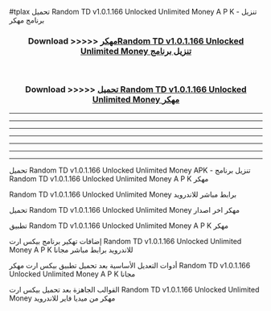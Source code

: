 #tplax تحميل Random TD v1.0.1.166 Unlocked Unlimited Money  A P K - تنزيل برنامج مهكر



<div align="center">
<h3>Download >>>>> <a href="https://runaway1.web.app/?sq=Random TD v1.0.1.166 Unlocked Unlimited Money ">مهكرRandom TD v1.0.1.166 Unlocked Unlimited Money  تنزيل برنامج</a></h3><br>

<h3>Download >>>>> <a href="https://runaway1.web.app/?sq=Random TD v1.0.1.166 Unlocked Unlimited Money ">تحميل Random TD v1.0.1.166 Unlocked Unlimited Money  مهكر</a></h3>
</div>


----------------------------------------------------------

----------------------------------------------------------

----------------------------------------------------------

----------------------------------------------------------

----------------------------------------------------------

----------------------------------------------------------

----------------------------------------------------------

تحميل Random TD v1.0.1.166 Unlocked Unlimited Money  APK - تنزيل برنامج Random TD v1.0.1.166 Unlocked Unlimited Money  A P K مهكر

Random TD v1.0.1.166 Unlocked Unlimited Money  برابط مباشر للاندرويد

تحميل Random TD v1.0.1.166 Unlocked Unlimited Money  مهكر اخر اصدار

تطبيق Random TD v1.0.1.166 Unlocked Unlimited Money  A P K مهكر

إضافات تهكير برنامج بيكس ارت Random TD v1.0.1.166 Unlocked Unlimited Money  A P K للاندرويد برابط مباشر مجانا

أدوات التعديل الأساسية بعد تحميل تطبيق بيكس ارت مهكر Random TD v1.0.1.166 Unlocked Unlimited Money  A P K مجانا

القوالب الجاهزة بعد تحميل بيكس ارت Random TD v1.0.1.166 Unlocked Unlimited Money  مهكر من ميديا فاير للاندرويد


